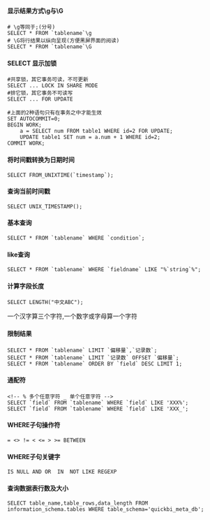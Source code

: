 
#### 显示结果方式\g与\G
	
	# \g等同于;(分号)
	SELECT * FROM `tablename`\g
	# \G将行结果以纵向呈现(方便黑屏界面的阅读)
	SELECT * FROM `tablename`\G


#### SELECT 显示加锁
~~~
#共享锁，其它事务可读，不可更新  
SELECT ... LOCK IN SHARE MODE
#排它锁，其它事务不可读写
SELECT ... FOR UPDATE  

#上面的2种语句只有在事务之中才能生效
SET AUTOCOMMIT=0;   
BEGIN WORK;   
    a = SELECT num FROM table1 WHERE id=2 FOR UPDATE; 
    UPDATE table1 SET num = a.num + 1 WHERE id=2;   
COMMIT WORK;  
~~~


#### 将时间戳转换为日期时间
    SELECT FROM_UNIXTIME(`timestamp`);

#### 查询当前时间戳
	SELECT UNIX_TIMESTAMP();
	
#### 基本查询
    SELECT * FROM `tablename` WHERE `condition`;

#### like查询
    SELECT * FROM `tablename` WHERE `fieldname` LIKE "%`string`%";

#### 计算字段长度
    SELECT LENGTH("中文ABC");
一个汉字算三个字符,一个数字或字母算一个字符


#### 限制结果
	SELECT * FROM `tablename` LIMIT `偏移量`,`记录数`;
	SELECT * FROM `tablename` LIMIT `记录数` OFFSET `偏移量`;
	SELECT * FROM `tablename` ORDER BY `field` DESC	LIMIT 1;
	
#### 通配符
	<!-- % 多个任意字符 _ 单个任意字符 -->
	SELECT `field` FROM `tablename` WHERE `field` LIKE 'XXX%';
	SELECT `field` FROM `tablename` WHERE `field` LIKE 'XXX_';

#### WHERE子句操作符
	= <> != < <= > >= BETWEEN

#### WHERE子句关键字
	IS NULL	AND	OR	IN	NOT	LIKE REGEXP


#### 查询数据表行数及大小
	SELECT table_name,table_rows,data_length FROM information_schema.tables WHERE table_schema='quickbi_meta_db';
